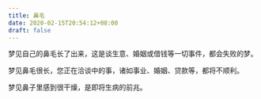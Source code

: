 ```yaml
---
title: 鼻毛
date: 2020-02-15T20:54:12+08:00
draft: false
---
```


梦见自己的鼻毛长了出来，这是谈生意、婚姻或借钱等一切事件，都会失败的梦。

梦见鼻毛很长，您正在洽谈中的事，诸如事业、婚姻、贷款等，都将不顺利。

梦见鼻子里感到很干燥，是即将生病的前兆。

